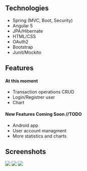 ## Technologies
 - Spring (MVC, Boot, Security)
 - Angular 5
 - JPA/Hibernate
 - HTML/CSS
 - OAuth2 
 - Bootstrap
 - Junit/Mockito

## Features


#### At this moment
- Transaction operations CRUD
- Login/Registrer user
- Chart


#### New Features Coming Soon //TODO

- Android app
- User account managment
- More statistics and charts

## Screenshots
![](https://github.com/k8nrd/wallet-online/blob/master/screenshots/1.jpeg)
![](https://github.com/k8nrd/wallet-online/blob/master/screenshots/2.jpeg)
![](https://github.com/k8nrd/wallet-online/blob/master/screenshots/3.jpeg)
